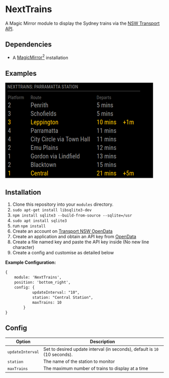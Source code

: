# NextTrains
A Magic Mirror module to display the Sydney trains via the [NSW Transport API](https://opendata.transport.nsw.gov.au/).

## Dependencies
  * A [MagicMirror<sup>2</sup>](https://github.com/MichMich/MagicMirror) installation


## Examples
![name-of-you-image](/screenshots/screenshot1.png)


## Installation
  1. Clone this repository into your `modules` directory.
  2. ```sudo apt-get install libsqlite3-dev```
  3. ```npm install sqlite3 --build-from-source --sqlite=/usr```
  4. ```sudo apt install sqlite3```
  5. run ```npm install```
  6. Create an account on [Transport NSW OpenData](https://opendata.transport.nsw.gov.au/)
  7. Create an application and obtain an API key from [OpenData](https://opendata.transport.nsw.gov.au/applications)
  8. Create a file named key and paste the API key inside (No new line character)
  9. Create a config and customise as detailed below
  
 **Example Configuration:**
```
{
	module: 'NextTrains',
	position: 'bottom_right',
	config: {
			updateInterval: "10",
			station: "Central Station",
			maxTrains: 10
		}
}
```

## Config
| **Option** | **Description** |
| --- | --- |
| `updateInterval` | Set to desired update interval (in seconds), default is `10` (10 seconds). |
| `station` | The name of the station to monitor |
| `maxTrains` | The maximum number of trains to display at a time |
